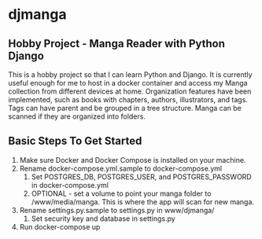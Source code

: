 # djmanga

## Hobby Project - Manga Reader with Python Django
This is a hobby project so that I can learn Python and Django. It is currently useful enough for me to host in a docker container and access my Manga collection from different devices at home. Organization features have been implemented, such as books with chapters, authors, illustrators, and tags. Tags can have parent and be grouped in a tree structure. Manga can be scanned if they are organized into folders.

## Basic Steps To Get Started
1. Make sure Docker and Docker Compose is installed on your machine.
2. Rename docker-compose.yml.sample to docker-compose.yml
    1. Set POSTGRES_DB, POSTGRES_USER, and POSTGRES_PASSWORD in docker-compose.yml
    2. OPTIONAL - set a volume to point your manga folder to /www/media/manga. This is where the app will scan for new manga.
3. Rename settings.py.sample to settings.py in www/djmanga/
    1. Set security key and database in settings.py
4. Run docker-compose up
